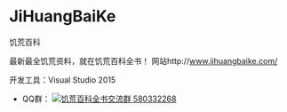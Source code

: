 # JiHuangBaiKe
饥荒百科

最新最全饥荒资料，就在饥荒百科全书！
网站http://www.jihuangbaike.com/ 

开发工具：Visual Studio 2015

- QQ群： <a target="_blank" href="http://shang.qq.com/wpa/qunwpa?idkey=79bf71c5232fb608d5cf56a0b324c960904ac5911ea321faa0b13e5afdef0d5f"><img border="0" src="http://pub.idqqimg.com/wpa/images/group.png" alt="饥荒百科全书交流群" title="饥荒百科全书交流群"> 580332268</a>

